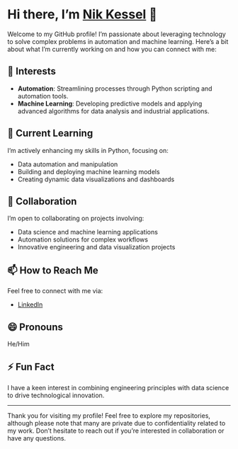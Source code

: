 # Hi there, I’m [Nik Kessel](https://github.com/NikKessel) 👋

Welcome to my GitHub profile! I’m passionate about leveraging technology to solve complex problems in automation and machine learning. Here’s a bit about what I’m currently working on and how you can connect with me:

## 👀 Interests
- **Automation**: Streamlining processes through Python scripting and automation tools.
- **Machine Learning**: Developing predictive models and applying advanced algorithms for data analysis and industrial applications.

## 🌱 Current Learning
I’m actively enhancing my skills in Python, focusing on:
- Data automation and manipulation
- Building and deploying machine learning models
- Creating dynamic data visualizations and dashboards

## 💞️ Collaboration
I’m open to collaborating on projects involving:
- Data science and machine learning applications
- Automation solutions for complex workflows
- Innovative engineering and data visualization projects

## 📫 How to Reach Me
Feel free to connect with me via:
- [LinkedIn](https://www.linkedin.com/in/niklas-ke%C3%9Fel-433750280/)

## 😄 Pronouns
He/Him

## ⚡ Fun Fact
I have a keen interest in combining engineering principles with data science to drive technological innovation.

---
Thank you for visiting my profile! Feel free to explore my repositories, although please note that many are private due to confidentiality related to my work. Don’t hesitate to reach out if you’re interested in collaboration or have any questions.
